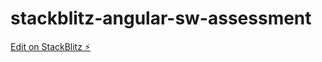 # stackblitz-angular-sw-assessment

[Edit on StackBlitz ⚡️](https://stackblitz.com/edit/stackblitz-starters-j4oynm)